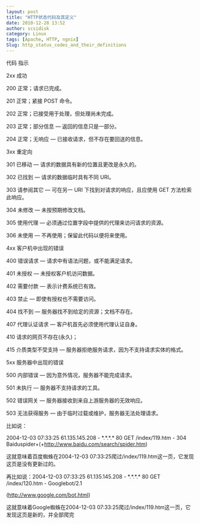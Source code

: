 ```yaml
---
layout: post
title: "HTTP状态代码及其定义"
date: 2010-12-28 13:52
author: scsidisk
category: Linux
tags: [Apache, HTTP, ngnix]
Slug: http_status_codes_and_their_definitions
---
```


代码 指示

2xx 成功

200 正常；请求已完成。

201 正常；紧接 POST 命令。

202 正常；已接受用于处理，但处理尚未完成。

203 正常；部分信息 — 返回的信息只是一部分。

204 正常；无响应 — 已接收请求，但不存在要回送的信息。

3xx 重定向

301 已移动 — 请求的数据具有新的位置且更改是永久的。

302 已找到 — 请求的数据临时具有不同 URI。

303 请参阅其它 — 可在另一 URI 下找到对请求的响应，且应使用 GET
方法检索此响应。

304 未修改 — 未按预期修改文档。

305 使用代理 — 必须通过位置字段中提供的代理来访问请求的资源。

306 未使用 — 不再使用；保留此代码以便将来使用。

4xx 客户机中出现的错误

400 错误请求 — 请求中有语法问题，或不能满足请求。

401 未授权 — 未授权客户机访问数据。

402 需要付款 — 表示计费系统已有效。

403 禁止 — 即使有授权也不需要访问。

404 找不到 — 服务器找不到给定的资源；文档不存在。

407 代理认证请求 — 客户机首先必须使用代理认证自身。

410 请求的网页不存在(永久)；

415 介质类型不受支持 — 服务器拒绝服务请求，因为不支持请求实体的格式。

5xx 服务器中出现的错误

500 内部错误 — 因为意外情况，服务器不能完成请求。

501 未执行 — 服务器不支持请求的工具。

502 错误网关 — 服务器接收到来自上游服务器的无效响应。

503 无法获得服务 — 由于临时过载或维护，服务器无法处理请求。

比如说：

2004-12-03 07:33:25 61.135.145.208 - \*.\*.\*.\* 80 GET /index/119.htm -
304 Baiduspider+(+http://www.baidu.com/search/spider.htm)

这就意味着百度蜘蛛在2004-12-03
07:33:25爬过/index/119.htm这一页，它发现这页是没有更新过的。

再比如说：2004-12-03 07:33:25 61.135.145.208 - \*.\*.\*.\* 80 GET
/index/120.htm - Googlebot/2.1

(http://www.google.com/bot.html)

这就意味着Google蜘蛛在2004-12-03
07:33:25爬过/index/119.htm这一页，它发现这页是新的，并全部爬完

<div class="posttagsblock">
</div>

